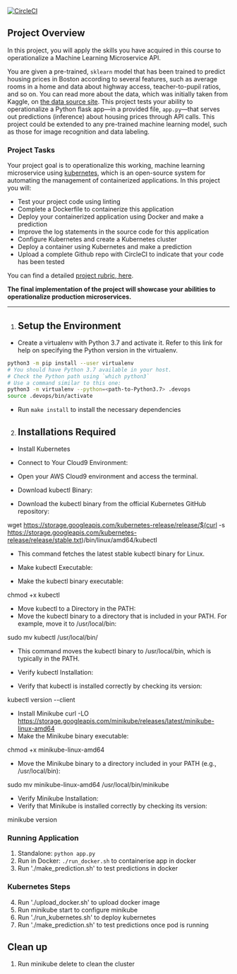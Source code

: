 [![CircleCI](https://dl.circleci.com/status-badge/img/gh/github-1d/Project_4_ML/tree/main.svg?style=svg)](https://dl.circleci.com/status-badge/redirect/gh/github-1d/Project_4_ML/tree/main)

## Project Overview

In this project, you will apply the skills you have acquired in this course to operationalize a Machine Learning Microservice API. 

You are given a pre-trained, `sklearn` model that has been trained to predict housing prices in Boston according to several features, such as average rooms in a home and data about highway access, teacher-to-pupil ratios, and so on. You can read more about the data, which was initially taken from Kaggle, on [the data source site](https://www.kaggle.com/c/boston-housing). This project tests your ability to operationalize a Python flask app—in a provided file, `app.py`—that serves out predictions (inference) about housing prices through API calls. This project could be extended to any pre-trained machine learning model, such as those for image recognition and data labeling.

### Project Tasks

Your project goal is to operationalize this working, machine learning microservice using [kubernetes](https://kubernetes.io/), which is an open-source system for automating the management of containerized applications. In this project you will:
* Test your project code using linting
* Complete a Dockerfile to containerize this application
* Deploy your containerized application using Docker and make a prediction
* Improve the log statements in the source code for this application
* Configure Kubernetes and create a Kubernetes cluster
* Deploy a container using Kubernetes and make a prediction
* Upload a complete Github repo with CircleCI to indicate that your code has been tested

You can find a detailed [project rubric, here](https://review.udacity.com/#!/rubrics/2576/view).

**The final implementation of the project will showcase your abilities to operationalize production microservices.**

---

1. ## Setup the Environment

* Create a virtualenv with Python 3.7 and activate it. Refer to this link for help on specifying the Python version in the virtualenv. 
```bash
python3 -m pip install --user virtualenv
# You should have Python 3.7 available in your host. 
# Check the Python path using `which python3`
# Use a command similar to this one:
python3 -m virtualenv --python=<path-to-Python3.7> .devops
source .devops/bin/activate
```
* Run `make install` to install the necessary dependencies

2. ## Installations Required

* Install Kubernetes
* Connect to Your Cloud9 Environment:
* Open your AWS Cloud9 environment and access the terminal.

* Download kubectl Binary:
* Download the kubectl binary from the official Kubernetes GitHub repository:

wget https://storage.googleapis.com/kubernetes-release/release/$(curl -s https://storage.googleapis.com/kubernetes-release/release/stable.txt)/bin/linux/amd64/kubectl
* This command fetches the latest stable kubectl binary for Linux.

* Make kubectl Executable:
* Make the kubectl binary executable:

chmod +x kubectl

* Move kubectl to a Directory in the PATH:
* Move the kubectl binary to a directory that is included in your PATH. For example, move it to /usr/local/bin:

sudo mv kubectl /usr/local/bin/
* This command moves the kubectl binary to /usr/local/bin, which is typically in the PATH.

* Verify kubectl Installation:
* Verify that kubectl is installed correctly by checking its version:

kubectl version --client

* Install Minikube
curl -LO https://storage.googleapis.com/minikube/releases/latest/minikube-linux-amd64
* Make the Minikube binary executable:

chmod +x minikube-linux-amd64
* Move the Minikube binary to a directory included in your PATH (e.g., /usr/local/bin):

sudo mv minikube-linux-amd64 /usr/local/bin/minikube
* Verify Minikube Installation:
* Verify that Minikube is installed correctly by checking its version:

minikube version

### Running Application

1. Standalone:  `python app.py`
2. Run in Docker:  `./run_docker.sh` to containerise app in docker
3. Run './make_prediction.sh' to test predictions in docker

### Kubernetes Steps

4. Run './upload_docker.sh' to upload docker image
5. Run minikube start to configure minikube
6. Run './run_kubernetes.sh' to deploy kubernetes
7. Run './make_prediction.sh' to test predictions once pod is running

## Clean up

1. Run minikube delete to clean the cluster
